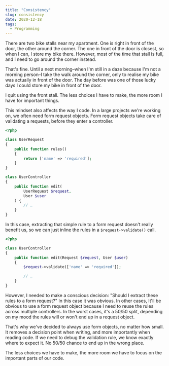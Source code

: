 ```yaml
---
title: "Consistency"
slug: consistency
date: 2020-12-18
tags:
  - Programming
---
```


There are two bike stalls near my apartment. One is right in front of the door, the other around the corner. The one in front of the door is closest, so when I can, I store my bike there. However, most of the time that stall is full, and I need to go around the corner instead.

That's fine. Until a next morning–when I'm still in a daze because I'm not a morning person–I take the walk around the corner, only to realise my bike was actually in front of the door. The day before was one of those lucky days I could store my bike in front of the door.

I quit using the front stall. The less choices I have to make, the more room I have for important things.

<!--more-->

This mindset also affects the way I code. In a large projects we're working on, we often need form request objects. Form request objects take care of validating a requests, before they enter a controller.

```php
<?php

class UserRequest
{
    public function rules()
    {
        return ['name' => 'required'];
    }
}

class UserController
{
    public function edit(
        UserRequest $request,
        User $user
    ) {
        // …
    }
}
```

In this case, extracting that simple rule to a form request doesn't really benefit us, so we can just inline the rules in a  `$request->validate()` call.

```php
<?php

class UserController
{
    public function edit(Request $request, User $user)
    {
        $request->validate(['name' => 'required']);

        // …
    }
}
```

However, I needed to make a conscious decision: "Should I extract these rules to a form request?" In this case it was obvious. In other cases, It'll be obvious to use a form request object because I need to reuse the rules across multiple controllers. In the worst cases, it's a 50/50 split, depending on my mood the rules will or won't end up in a request object.

That's why we've decided to always use form objects, no matter how small. It removes a decision point when writing, and more importantly when reading code. If we need to debug the validation rule, we know exactly where to expect it. No 50/50 chance to end up in the wrong place.

The less choices we have to make, the more room we have to focus on the important parts of our code.
